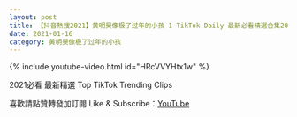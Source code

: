 ```yaml
---
layout: post
title: 【抖音熱搜2021】黄明昊像极了过年的小孩 1 TikTok Daily 最新必看精選合集2021 01 16
date: 2021-01-16
category: 黄明昊像极了过年的小孩
---
```


{% include youtube-video.html id="HRcVVYHtx1w" %}

2021必看 最新精選 Top TikTok Trending Clips

喜歡請點贊轉發加訂閱 Like & Subscribe：[YouTube](https://www.youtube.com/channel/UCAoR7VcanIPd04uEq_GIylA/videos)

